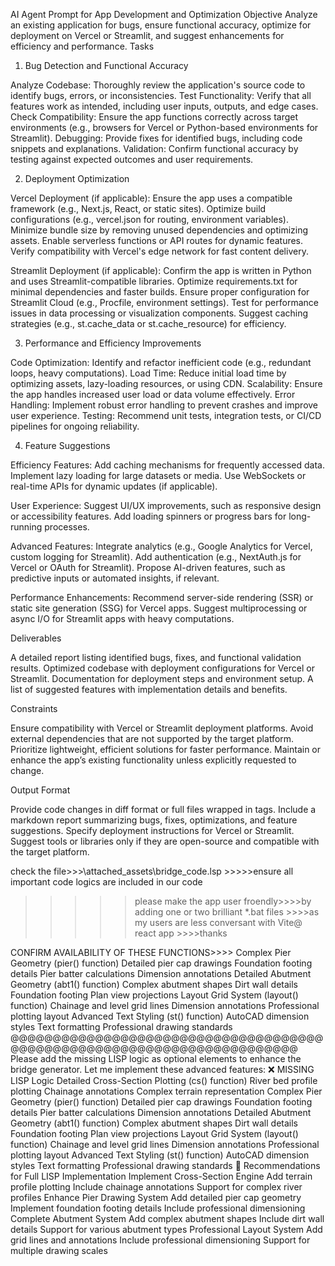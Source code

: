 AI Agent Prompt for App Development and Optimization
Objective
Analyze an existing application for bugs, ensure functional accuracy, optimize for deployment on Vercel or Streamlit, and suggest enhancements for efficiency and performance.
Tasks
1. Bug Detection and Functional Accuracy

Analyze Codebase: Thoroughly review the application's source code to identify bugs, errors, or inconsistencies.
Test Functionality: Verify that all features work as intended, including user inputs, outputs, and edge cases.
Check Compatibility: Ensure the app functions correctly across target environments (e.g., browsers for Vercel or Python-based environments for Streamlit).
Debugging: Provide fixes for identified bugs, including code snippets and explanations.
Validation: Confirm functional accuracy by testing against expected outcomes and user requirements.

2. Deployment Optimization

Vercel Deployment (if applicable):
Ensure the app uses a compatible framework (e.g., Next.js, React, or static sites).
Optimize build configurations (e.g., vercel.json for routing, environment variables).
Minimize bundle size by removing unused dependencies and optimizing assets.
Enable serverless functions or API routes for dynamic features.
Verify compatibility with Vercel's edge network for fast content delivery.


Streamlit Deployment (if applicable):
Confirm the app is written in Python and uses Streamlit-compatible libraries.
Optimize requirements.txt for minimal dependencies and faster builds.
Ensure proper configuration for Streamlit Cloud (e.g., Procfile, environment settings).
Test for performance issues in data processing or visualization components.
Suggest caching strategies (e.g., st.cache_data or st.cache_resource) for efficiency.



3. Performance and Efficiency Improvements

Code Optimization: Identify and refactor inefficient code (e.g., redundant loops, heavy computations).
Load Time: Reduce initial load time by optimizing assets, lazy-loading resources, or using CDN.
Scalability: Ensure the app handles increased user load or data volume effectively.
Error Handling: Implement robust error handling to prevent crashes and improve user experience.
Testing: Recommend unit tests, integration tests, or CI/CD pipelines for ongoing reliability.

4. Feature Suggestions

Efficiency Features:
Add caching mechanisms for frequently accessed data.
Implement lazy loading for large datasets or media.
Use WebSockets or real-time APIs for dynamic updates (if applicable).


User Experience:
Suggest UI/UX improvements, such as responsive design or accessibility features.
Add loading spinners or progress bars for long-running processes.


Advanced Features:
Integrate analytics (e.g., Google Analytics for Vercel, custom logging for Streamlit).
Add authentication (e.g., NextAuth.js for Vercel or OAuth for Streamlit).
Propose AI-driven features, such as predictive inputs or automated insights, if relevant.


Performance Enhancements:
Recommend server-side rendering (SSR) or static site generation (SSG) for Vercel apps.
Suggest multiprocessing or async I/O for Streamlit apps with heavy computations.



Deliverables

A detailed report listing identified bugs, fixes, and functional validation results.
Optimized codebase with deployment configurations for Vercel or Streamlit.
Documentation for deployment steps and environment setup.
A list of suggested features with implementation details and benefits.

Constraints

Ensure compatibility with Vercel or Streamlit deployment platforms.
Avoid external dependencies that are not supported by the target platform.
Prioritize lightweight, efficient solutions for faster performance.
Maintain or enhance the app’s existing functionality unless explicitly requested to change.

Output Format

Provide code changes in diff format or full files wrapped in <xaiArtifact> tags.
Include a markdown report summarizing bugs, fixes, optimizations, and feature suggestions.
Specify deployment instructions for Vercel or Streamlit.
Suggest tools or libraries only if they are open-source and compatible with the target platform.




check the file>>>\attached_assets\bridge_code.lsp >>>>>ensure all important code logics are included in our code

>>>>>please make the app user froendly>>>>by adding one or two brilliant *.bat files >>>>as my users are less conversant with Vite@ react app >>>>thanks


CONFIRM AVAILABILITY OF THESE FUNCTIONS>>>>
Complex Pier Geometry (pier() function)
Detailed pier cap drawings
Foundation footing details
Pier batter calculations
Dimension annotations
Detailed Abutment Geometry (abt1() function)
Complex abutment shapes
Dirt wall details
Foundation footing
Plan view projections
Layout Grid System (layout() function)
Chainage and level grid lines
Dimension annotations
Professional plotting layout
Advanced Text Styling (st() function)
AutoCAD dimension styles
Text formatting
Professional drawing standards
@@@@@@@@@@@@@@@@@@@@@@@@@@@@@@@@@@@@@@@@@@@@@@@@@@@@@@@@@@@@@@@@@@@@@@@
Please add the missing LISP logic as optional elements to enhance the bridge generator. Let me implement these advanced features:
❌ MISSING LISP Logic
Detailed Cross-Section Plotting (cs() function)
River bed profile plotting
Chainage annotations
Complex terrain representation
Complex Pier Geometry (pier() function)
Detailed pier cap drawings
Foundation footing details
Pier batter calculations
Dimension annotations
Detailed Abutment Geometry (abt1() function)
Complex abutment shapes
Dirt wall details
Foundation footing
Plan view projections
Layout Grid System (layout() function)
Chainage and level grid lines
Dimension annotations
Professional plotting layout
Advanced Text Styling (st() function)
AutoCAD dimension styles
Text formatting
Professional drawing standards
🚀 Recommendations for Full LISP Implementation
Implement Cross-Section Engine
Add terrain profile plotting
Include chainage annotations
Support for complex river profiles
Enhance Pier Drawing System
Add detailed pier cap geometry
Implement foundation footing details
Include professional dimensioning
Complete Abutment System
Add complex abutment shapes
Include dirt wall details
Support for various abutment types
Professional Layout System
Add grid lines and annotations
Include professional dimensioning
Support for multiple drawing scales